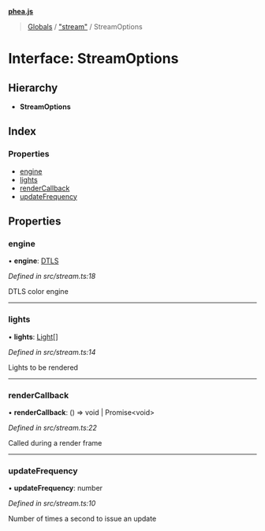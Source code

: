 **[phea.js](../README.md)**

> [Globals](../globals.md) / ["stream"](../modules/_stream_.md) / StreamOptions

# Interface: StreamOptions

## Hierarchy

* **StreamOptions**

## Index

### Properties

* [engine](_stream_.streamoptions.md#engine)
* [lights](_stream_.streamoptions.md#lights)
* [renderCallback](_stream_.streamoptions.md#rendercallback)
* [updateFrequency](_stream_.streamoptions.md#updatefrequency)

## Properties

### engine

•  **engine**: [DTLS](../classes/_dtls_.dtls.md)

*Defined in src/stream.ts:18*

DTLS color engine

___

### lights

•  **lights**: [Light](../classes/_structs_light_.light.md)[]

*Defined in src/stream.ts:14*

Lights to be rendered

___

### renderCallback

•  **renderCallback**: () => void \| Promise\<void>

*Defined in src/stream.ts:22*

Called during a render frame

___

### updateFrequency

•  **updateFrequency**: number

*Defined in src/stream.ts:10*

Number of times a second to issue an update
